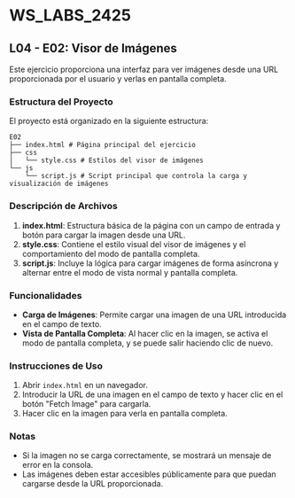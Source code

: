 # WS_LABS_2425
## L04 - E02: Visor de Imágenes

Este ejercicio proporciona una interfaz para ver imágenes desde una URL proporcionada por el usuario y verlas en pantalla completa.

### Estructura del Proyecto

El proyecto está organizado en la siguiente estructura:

```
E02
├── index.html # Página principal del ejercicio
├── css
│   └── style.css # Estilos del visor de imágenes
└── js
    └── script.js # Script principal que controla la carga y visualización de imágenes
```
### Descripción de Archivos
1. **index.html**: Estructura básica de la página con un campo de entrada y botón para cargar la imagen desde una URL.
2. **style.css**: Contiene el estilo visual del visor de imágenes y el comportamiento del modo de pantalla completa.
3. **script.js**: Incluye la lógica para cargar imágenes de forma asíncrona y alternar entre el modo de vista normal y pantalla completa.

### Funcionalidades
- **Carga de Imágenes**: Permite cargar una imagen de una URL introducida en el campo de texto.
- **Vista de Pantalla Completa**: Al hacer clic en la imagen, se activa el modo de pantalla completa, y se puede salir haciendo clic de nuevo.

### Instrucciones de Uso

1. Abrir `index.html` en un navegador.
2. Introducir la URL de una imagen en el campo de texto y hacer clic en el botón "Fetch Image" para cargarla.
3. Hacer clic en la imagen para verla en pantalla completa.

### Notas
- Si la imagen no se carga correctamente, se mostrará un mensaje de error en la consola.
- Las imágenes deben estar accesibles públicamente para que puedan cargarse desde la URL proporcionada.